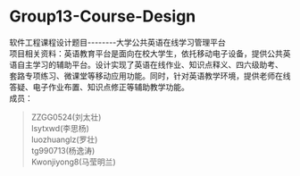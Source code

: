 # Group13-Course-Design
软件工程课程设计题目--------大学公共英语在线学习管理平台  
项目相关资料：英语教育平台是面向在校大学生，依托移动电子设备，提供公共英语自主学习的辅助平台。设计实现了英语在线作业、知识点释义、四六级助考、
套路专项练习、微课堂等移动应用功能。同时，针对英语教学环境，提供老师在线答疑、电子作业布置、知识点修正等辅助教学功能。  
成员：  
>ZZGG0524(刘太壮)  
>lsytxwd(李思杨)  
>luozhuanglz(罗壮)  
>tg990713(杨逸涛)  
>Kwonjiyong8(马莹明兰)  
